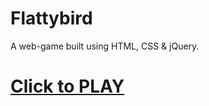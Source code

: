 # Flattybird
A web-game built using HTML, CSS  &amp; jQuery.
<h1><a href ="https://anubhav-secured.github.io/Flatty-Bird/">Click to PLAY</a></h1> 
